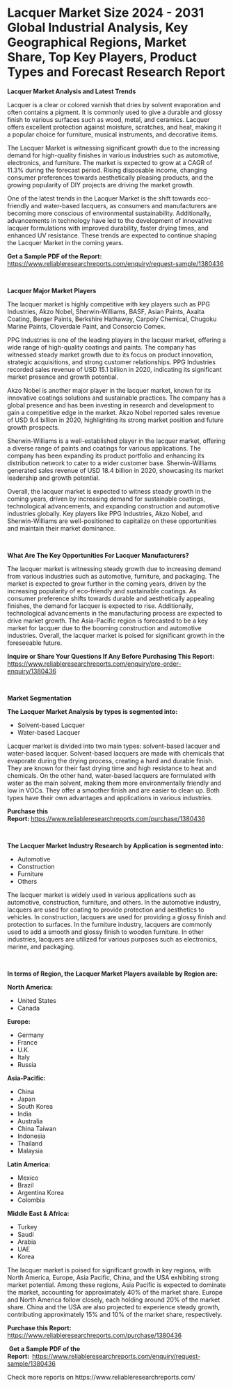 <p><h1>Lacquer Market Size 2024 - 2031 Global Industrial Analysis, Key Geographical Regions, Market Share, Top Key Players, Product Types and Forecast Research Report</h1></p><p><strong>Lacquer Market Analysis and Latest Trends</strong></p>
<p><p>Lacquer is a clear or colored varnish that dries by solvent evaporation and often contains a pigment. It is commonly used to give a durable and glossy finish to various surfaces such as wood, metal, and ceramics. Lacquer offers excellent protection against moisture, scratches, and heat, making it a popular choice for furniture, musical instruments, and decorative items.</p><p>The Lacquer Market is witnessing significant growth due to the increasing demand for high-quality finishes in various industries such as automotive, electronics, and furniture. The market is expected to grow at a CAGR of 11.3% during the forecast period. Rising disposable income, changing consumer preferences towards aesthetically pleasing products, and the growing popularity of DIY projects are driving the market growth.</p><p>One of the latest trends in the Lacquer Market is the shift towards eco-friendly and water-based lacquers, as consumers and manufacturers are becoming more conscious of environmental sustainability. Additionally, advancements in technology have led to the development of innovative lacquer formulations with improved durability, faster drying times, and enhanced UV resistance. These trends are expected to continue shaping the Lacquer Market in the coming years.</p></p>
<p><strong>Get a Sample PDF of the Report:&nbsp;</strong> <a href="https://www.reliableresearchreports.com/enquiry/request-sample/1380436">https://www.reliableresearchreports.com/enquiry/request-sample/1380436</a></p>
<p>&nbsp;</p>
<p><strong>Lacquer Major Market Players</strong></p>
<p><p>The lacquer market is highly competitive with key players such as PPG Industries, Akzo Nobel, Sherwin-Williams, BASF, Asian Paints, Axalta Coating, Berger Paints, Berkshire Hathaway, Carpoly Chemical, Chugoku Marine Paints, Cloverdale Paint, and Consorcio Comex.</p><p>PPG Industries is one of the leading players in the lacquer market, offering a wide range of high-quality coatings and paints. The company has witnessed steady market growth due to its focus on product innovation, strategic acquisitions, and strong customer relationships. PPG Industries recorded sales revenue of USD 15.1 billion in 2020, indicating its significant market presence and growth potential.</p><p>Akzo Nobel is another major player in the lacquer market, known for its innovative coatings solutions and sustainable practices. The company has a global presence and has been investing in research and development to gain a competitive edge in the market. Akzo Nobel reported sales revenue of USD 9.4 billion in 2020, highlighting its strong market position and future growth prospects.</p><p>Sherwin-Williams is a well-established player in the lacquer market, offering a diverse range of paints and coatings for various applications. The company has been expanding its product portfolio and enhancing its distribution network to cater to a wider customer base. Sherwin-Williams generated sales revenue of USD 18.4 billion in 2020, showcasing its market leadership and growth potential.</p><p>Overall, the lacquer market is expected to witness steady growth in the coming years, driven by increasing demand for sustainable coatings, technological advancements, and expanding construction and automotive industries globally. Key players like PPG Industries, Akzo Nobel, and Sherwin-Williams are well-positioned to capitalize on these opportunities and maintain their market dominance.</p></p>
<p>&nbsp;</p>
<p><strong>What Are The Key Opportunities For Lacquer Manufacturers?</strong></p>
<p><p>The lacquer market is witnessing steady growth due to increasing demand from various industries such as automotive, furniture, and packaging. The market is expected to grow further in the coming years, driven by the increasing popularity of eco-friendly and sustainable coatings. As consumer preference shifts towards durable and aesthetically appealing finishes, the demand for lacquer is expected to rise. Additionally, technological advancements in the manufacturing process are expected to drive market growth. The Asia-Pacific region is forecasted to be a key market for lacquer due to the booming construction and automotive industries. Overall, the lacquer market is poised for significant growth in the foreseeable future.</p></p>
<p><strong>Inquire or Share Your Questions If Any Before Purchasing This Report:</strong> <a href="https://www.reliableresearchreports.com/enquiry/pre-order-enquiry/1380436">https://www.reliableresearchreports.com/enquiry/pre-order-enquiry/1380436</a></p>
<p>&nbsp;</p>
<p><strong>Market Segmentation</strong></p>
<p><strong>The Lacquer Market Analysis by types is segmented into:</strong></p>
<p><ul><li>Solvent-based Lacquer</li><li>Water-based Lacquer</li></ul></p>
<p><p>Lacquer market is divided into two main types: solvent-based lacquer and water-based lacquer. Solvent-based lacquers are made with chemicals that evaporate during the drying process, creating a hard and durable finish. They are known for their fast drying time and high resistance to heat and chemicals. On the other hand, water-based lacquers are formulated with water as the main solvent, making them more environmentally friendly and low in VOCs. They offer a smoother finish and are easier to clean up. Both types have their own advantages and applications in various industries.</p></p>
<p><strong>Purchase this Report:&nbsp;</strong><a href="https://www.reliableresearchreports.com/purchase/1380436">https://www.reliableresearchreports.com/purchase/1380436</a></p>
<p>&nbsp;</p>
<p><strong>The Lacquer Market Industry Research by Application is segmented into:</strong></p>
<p><ul><li>Automotive</li><li>Construction</li><li>Furniture</li><li>Others</li></ul></p>
<p><p>The lacquer market is widely used in various applications such as automotive, construction, furniture, and others. In the automotive industry, lacquers are used for coating to provide protection and aesthetics to vehicles. In construction, lacquers are used for providing a glossy finish and protection to surfaces. In the furniture industry, lacquers are commonly used to add a smooth and glossy finish to wooden furniture. In other industries, lacquers are utilized for various purposes such as electronics, marine, and packaging.</p></p>
<p>&nbsp;</p>
<p><strong>In terms of Region, the Lacquer Market Players available by Region are:</strong></p>
<p>
    <p> <strong> North America: </strong>
        <ul>
            <li>United States</li>
            <li>Canada</li>
        </ul>
        </p> 
    <p> <strong> Europe: </strong>
        <ul>
            <li>Germany</li>
            <li>France</li>
            <li>U.K.</li>
            <li>Italy</li>
            <li>Russia</li>
        </ul>
        </p> 
    <p> <strong> Asia-Pacific: </strong>
        <ul>
            <li>China</li>
            <li>Japan</li>
            <li>South Korea</li>
            <li>India</li>
            <li>Australia</li>
            <li>China Taiwan</li>
            <li>Indonesia</li>
            <li>Thailand</li>
            <li>Malaysia</li>
        </ul>
        </p> 
    <p> <strong> Latin America: </strong>
        <ul>
            <li>Mexico</li>
            <li>Brazil</li>
            <li>Argentina Korea</li>
            <li>Colombia</li>
        </ul>
        </p> 
    <p> <strong> Middle East & Africa: </strong>
        <ul>
            <li>Turkey</li>
            <li>Saudi</li>
            <li>Arabia</li>
            <li>UAE</li>
            <li>Korea</li>
        </ul>
    </p>
    </p>
<p><p>The lacquer market is poised for significant growth in key regions, with North America, Europe, Asia Pacific, China, and the USA exhibiting strong market potential. Among these regions, Asia Pacific is expected to dominate the market, accounting for approximately 40% of the market share. Europe and North America follow closely, each holding around 20% of the market share. China and the USA are also projected to experience steady growth, contributing approximately 15% and 10% of the market share, respectively.</p></p>
<p><strong>Purchase this Report: </strong><a href="https://www.reliableresearchreports.com/purchase/1380436">https://www.reliableresearchreports.com/purchase/1380436</a></p>
<p>&nbsp;<strong>Get a Sample PDF of the Report:&nbsp;&nbsp;</strong><a href="https://www.reliableresearchreports.com/enquiry/request-sample/1380436">https://www.reliableresearchreports.com/enquiry/request-sample/1380436</a></p>
<p><strong></strong></p>
<p>Check more reports on https://www.reliableresearchreports.com/</p>